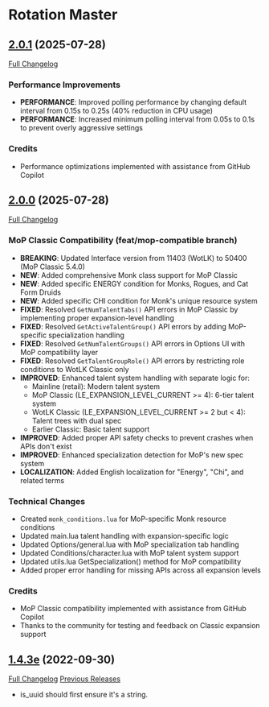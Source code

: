 # Rotation Master

## [2.0.1](https://github.com/TheFlexican/rotationmaster/tree/master) (2025-07-28)
[Full Changelog](https://github.com/TheFlexican/rotationmaster/compare/2.0.0...2.0.1)

### Performance Improvements
- **PERFORMANCE**: Improved polling performance by changing default interval from 0.15s to 0.25s (40% reduction in CPU usage)
- **PERFORMANCE**: Increased minimum polling interval from 0.05s to 0.1s to prevent overly aggressive settings

### Credits
- Performance optimizations implemented with assistance from GitHub Copilot

## [2.0.0](https://github.com/TheFlexican/rotationmaster/tree/feat/mop-compatible) (2025-07-28)
[Full Changelog](https://github.com/TheFlexican/rotationmaster/compare/1.4.3e...2.0.0)

### MoP Classic Compatibility (feat/mop-compatible branch)
- **BREAKING**: Updated Interface version from 11403 (WotLK) to 50400 (MoP Classic 5.4.0)
- **NEW**: Added comprehensive Monk class support for MoP Classic
- **NEW**: Added specific ENERGY condition for Monks, Rogues, and Cat Form Druids
- **NEW**: Added specific CHI condition for Monk's unique resource system
- **FIXED**: Resolved `GetNumTalentTabs()` API errors in MoP Classic by implementing proper expansion-level handling
- **FIXED**: Resolved `GetActiveTalentGroup()` API errors by adding MoP-specific specialization handling
- **FIXED**: Resolved `GetNumTalentGroups()` API errors in Options UI with MoP compatibility layer
- **FIXED**: Resolved `GetTalentGroupRole()` API errors by restricting role conditions to WotLK Classic only
- **IMPROVED**: Enhanced talent system handling with separate logic for:
  - Mainline (retail): Modern talent system
  - MoP Classic (LE_EXPANSION_LEVEL_CURRENT >= 4): 6-tier talent system
  - WotLK Classic (LE_EXPANSION_LEVEL_CURRENT >= 2 but < 4): Talent trees with dual spec
  - Earlier Classic: Basic talent support
- **IMPROVED**: Added proper API safety checks to prevent crashes when APIs don't exist
- **IMPROVED**: Enhanced specialization detection for MoP's new spec system
- **LOCALIZATION**: Added English localization for "Energy", "Chi", and related terms

### Technical Changes
- Created `monk_conditions.lua` for MoP-specific Monk resource conditions
- Updated main.lua talent handling with expansion-specific logic
- Updated Options/general.lua with MoP specialization tab handling  
- Updated Conditions/character.lua with MoP talent system support
- Updated utils.lua GetSpecialization() method for MoP compatibility
- Added proper error handling for missing APIs across all expansion levels

### Credits
- MoP Classic compatibility implemented with assistance from GitHub Copilot
- Thanks to the community for testing and feedback on Classic expansion support

## [1.4.3e](https://github.com/corporategoth/rotationmaster/tree/1.4.3e) (2022-09-30)
[Full Changelog](https://github.com/corporategoth/rotationmaster/compare/1.4.3d...1.4.3e) [Previous Releases](https://github.com/corporategoth/rotationmaster/releases)

- is\_uuid should first ensure it's a string.  
